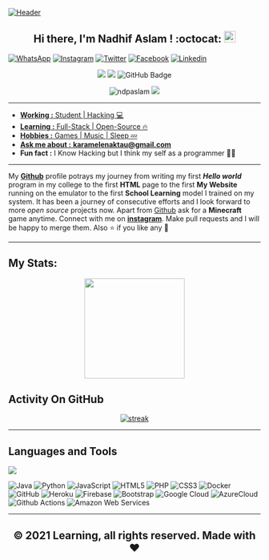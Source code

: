 [![Header](https://raw.githubusercontent.com/ndpaslam/ndpaslam/master/Gp-Readme-Stats.gif "Header")](#)

<h2 align="center">Hi there, I'm Nadhif Aslam <Termux/>! :octocat: <img src="https://media.giphy.com/media/hvRJCLFzcasrR4ia7z/giphy.gif" width="23px"></h2>

[![WhatsApp](https://img.shields.io/badge/Whatsapp-222222?style=flat-square&logo=whatsapp&logoColor=white&link=https://wa.link/objld6)](https://wa.link/objld6)
[![Instagram](https://img.shields.io/badge/Instagram-222222?&style=flat-square&logo=instagram&logoColor=pink&link=https://www.instagram.com/kaixzzo)](https://www.instagram.com/kaixzzoo)
[![Twitter](https://img.shields.io/badge/-twitter-222222?style=flat-square&logo=twitter&logoColor=white&link=https://twitter.com/kaixzzoo)](https://twitter.com/kaixzzoo)
[![Facebook](https://img.shields.io/badge/Facebook-222222?&style=flat-square&logo=facebook&logoColor=white&link=https://www.facebook.com/KeyaTevoss/)](https://www.facebook.com/KeyaTevoss/)
[![Linkedin](https://img.shields.io/badge/-LinkedIn-222222?style=flat-square&logo=Linkedin&logoColor=white&link=https://www.linkedin.com/in/ndpaslam/)](https://www.linkedin.com/in/ndpaslam/)

<p align="center"
img src="https://github.com/ndpaslam/Pic/assets/127666193/6111559c-7317-41c5-b3b8-cc802abf9d5e.png" width="300">

 <img src="https://visitor-badge.feriirawann.repl.co?username=ndpaslam&repo=ndpaslam&label=Visitor&style=social&color=%23457BFF&contentType=svg"/>
 <a href="https://github.com/ndpaslam"><img src="https://img.shields.io/github/followers/ndpaslam?label=followers&style=social"/></a>
<img src="https://img.shields.io/github/stars/ndpaslam?label=Stars&style=social" alt="GitHub Badge"> 

<p align='center'><img src="https://komarev.com/ghpvc/?username=ndpaslam&label=Total%20Profile%20Visitor&color=071A2C&style=for-the-badge" alt="ndpaslam" />
<a href="https://api.daily.dev/get?r=CyberCarboon2"><img src="https://opencollective.com/vuejs/contributors.svg?width=900" /></a>
<p align='center'><a href="https://api.daily.dev/get?r=U7P4L-IN">


---------------------------------------------------------------------------------------------------------------------------------------------------------------------------------
<!-- credits for gif https://giphy.com/izmiragency -->


-  **Working :** Student | Hacking :computer: 
-  **Learning :** Full-Stack | Open-Source :fire:        
-  **Hobbies :** Games | Music | Sleep :zzz:
-  **Ask me about :** **karamelenaktau@gmail.com**
-  **Fun fact :** I Know Hacking but I think my self as a programmer :man_technologist: 


---------------------------------------------------------------------------------------------------------------------------------------------------------------------------------

My [**Github**](https://github.com/ndpaslam/) profile potrays my journey from writing my first ***Hello world*** program in my college to the first **HTML** page to the first **My Website** running on the emulator to the first **School Learning** model I trained on my system. It has been a journey of consecutive efforts and I look forward to more *open source* projects now. Apart from [Github](https://github.com/kaixzzoo/) ask for a **Minecraft** game anytime. Connect with me on [**instagram**](https://www.instagram.com/kaixzzoo/). Make pull requests and I will be happy to merge them. Also :star: if you like any :hugs: 

---------------------------------------------------------------------------------------------------------------------------------------------------------------------------------


## My Stats:
<p align="center">
<img height="200px" src="https://github-readme-stats.vercel.app/api?username=ndpaslam&hide_border=true&show_icons=true&count_private=true&theme=gruvbox&bg_color=151515">
</p>

## Activity On GitHub

<p align="center">
  <a href="https://github.com/ndpaslam">      
<img title="stats" alt="streak" src="https://github-readme-streak-stats.herokuapp.com/?user=Thinkright20&theme=dark&hide_border=true&stroke=f53b3b"/>
</a> 
</p>


  


<!-- <a href="https://github.com/ndpaslam"><img align="center" src="https://github-readme-stats.vercel.app/api?username=ndpaslam&show_icons=true&include_all_commits=true&theme=chartreuse-dark&cache_seconds=3200"></a> <a href="https://github.com/ndpaslam/github-readme-stats"> <img align="center" src="https://github-readme-stats.vercel.app/api/top-langs/?username=ndpaslam&langs_count=8"></a>![GitHub streak stats](https://github-readme-streak-stats.herokuapp.com/?user=ndpaslam)  
 -->

---------------------------------------------------------------------------------------------------------------------------------------------------------------------------------

## Languages and Tools

<p align="left"> <a href="https://github.com/ndpaslam"><img src="https://skillicons.dev/icons?i=vscode,replit,github,mongodb,css,html,js,express,bots,nodejs"> </a> </p>


![Java](https://img.shields.io/badge/-Java-E6194B?style=flat-square&logo=java)
![Python](https://img.shields.io/badge/-Python-000000?style=flat-square&logo=python)
![JavaScript](https://img.shields.io/badge/-JavaScript-black?style=flat-square&logo=javascript)
![HTML5](https://img.shields.io/badge/-HTML5-E34F26?style=flat-square&logo=html5&logoColor=white)
![PHP](https://img.shields.io/badge/-PHP-370617?style=flat-square&logo=php)
![CSS3](https://img.shields.io/badge/-CSS3-1572B6?style=flat-square&logo=css3)
![Docker](https://img.shields.io/badge/-Docker-black?style=flat-square&logo=docker)
![GitHub](https://img.shields.io/badge/-GitHub-181717?style=flat-square&logo=github)
![Heroku](https://img.shields.io/badge/-Heroku-430098?style=flat-square&logo=heroku)
![Firebase](https://img.shields.io/badge/-Firebase-007ACC?style=flat-square&logo=firebase)
![Bootstrap](https://img.shields.io/badge/-Bootstrap-563D7C?style=flat-square&logo=bootstrap)
![Google Cloud](https://img.shields.io/badge/-Google%20Cloud-black?style=flat-square&logo=google-cloud)
![AzureCloud](https://img.shields.io/badge/-Microsoft%20Azure-02569B?style=flat-square&logo=microsoft-azure)
![Github Actions](http://img.shields.io/badge/-Github%20Actions-2088FF?style=flat-square&logo=github-actions&logoColor=ffffff)
![Amazon Web Services](https://img.shields.io/badge/-Amazon%20Web%20Services-1572B6?style=flat-square&logo=amazon-aws)
<!--![TypeScript](https://img.shields.io/badge/-TypeScript-007ACC?style=flat-square&logo=typescript) -->
<!--![Nodejs](https://img.shields.io/badge/-Nodejs-black?style=flat-square&logo=Node.js) -->
<!--![Flutter](https://img.shields.io/badge/-Flutter-02569B?style=flat-square&logo=flutter) -->
<!--![Laravel](https://img.shields.io/badge/Laravel-black?style=flat-square&logo=laravel) -->
<!--![Wordpress](https://img.shields.io/badge/Wordpress-1572B6?style=flat-square&logo=wordpress) -->
<!--![MongoDB](https://img.shields.io/badge/-MongoDB-black?style=flat-square&logo=mongodb) -->
---
<h2 align="center"> © 2021 Learning, all rights reserved. Made with ❤️ </h2>
